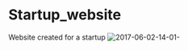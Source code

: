 # Startup_website
Website created for a startup 
![2017-06-02-14-01-](https://cloud.githubusercontent.com/assets/21040125/26738409/fd19ad06-479b-11e7-9e77-54875e65c822.png)
